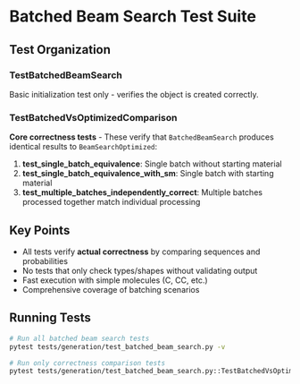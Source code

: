 # Batched Beam Search Test Suite

## Test Organization

### TestBatchedBeamSearch
Basic initialization test only - verifies the object is created correctly.

### TestBatchedVsOptimizedComparison
**Core correctness tests** - These verify that `BatchedBeamSearch` produces identical results to `BeamSearchOptimized`:

1. **test_single_batch_equivalence**: Single batch without starting material
2. **test_single_batch_equivalence_with_sm**: Single batch with starting material  
3. **test_multiple_batches_independently_correct**: Multiple batches processed together match individual processing

## Key Points

- All tests verify **actual correctness** by comparing sequences and probabilities
- No tests that only check types/shapes without validating output
- Fast execution with simple molecules (C, CC, etc.)
- Comprehensive coverage of batching scenarios

## Running Tests

```bash
# Run all batched beam search tests
pytest tests/generation/test_batched_beam_search.py -v

# Run only correctness comparison tests
pytest tests/generation/test_batched_beam_search.py::TestBatchedVsOptimizedComparison -v
```
